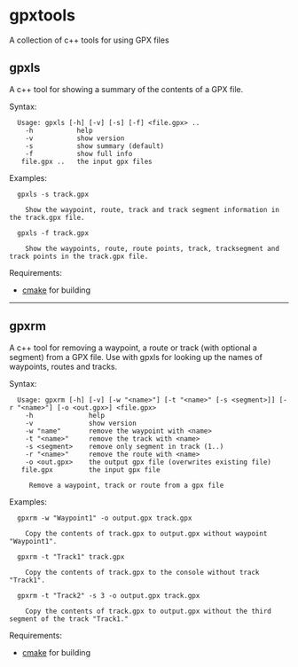 # gpxtools
A collection of c++ tools for using GPX files 

## gpxls

A c++ tool for showing a summary of the contents of a GPX file.

Syntax:
```
  Usage: gpxls [-h] [-v] [-s] [-f] <file.gpx> ..
    -h           help
    -v           show version
    -s           show summary (default)
    -f           show full info
   file.gpx ..   the input gpx files
```

Examples:
```
  gpxls -s track.gpx

    Show the waypoint, route, track and track segment information in the track.gpx file.

  gpxls -f track.gpx

    Show the waypoints, route, route points, track, tracksegment and track points in the track.gpx file.
```

Requirements:
  * [cmake](https://cmake.org/) for building

---

## gpxrm

A c++ tool for removing a waypoint, a route or track (with optional a segment) from a GPX file. Use with
gpxls for looking up the names of waypoints, routes and tracks.

Syntax:
```
  Usage: gpxrm [-h] [-v] [-w "<name>"] [-t "<name>" [-s <segment>]] [-r "<name>"] [-o <out.gpx>] <file.gpx>
    -h              help
    -v              show version
    -w "name"       remove the waypoint with <name>
    -t "<name>"     remove the track with <name>
    -s <segment>    remove only segment in track (1..)
    -r "<name>"     remove the route with <name>
    -o <out.gpx>    the output gpx file (overwrites existing file)
   file.gpx         the input gpx file

     Remove a waypoint, track or route from a gpx file
```

Examples:
```
  gpxrm -w "Waypoint1" -o output.gpx track.gpx
  
    Copy the contents of track.gpx to output.gpx without waypoint "Waypoint1".
    
  gpxrm -t "Track1" track.gpx
  
    Copy the contents of track.gpx to the console without track "Track1".
    
  gpxrm -t "Track2" -s 3 -o output.gpx track.gpx
  
    Copy the contents of track.gpx to output.gpx without the third segment of the track "Track1."
```

Requirements:
  * [cmake](https://cmake.org/) for building

